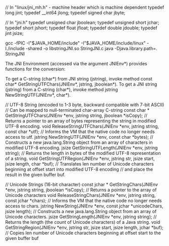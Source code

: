 // In "linux/jni_mh.h" - machine header which is machine dependent
typedef long            jint;
typedef __int64         jlong;
typedef signed char     jbyte;
 
// In "jni.h"
typedef unsigned char   jboolean;
typedef unsigned short  jchar;
typedef short           jshort;
typedef float           jfloat;
typedef double          jdouble;
typedef jint            jsize;


gcc -fPIC -I"$JAVA_HOME/include" -I"$JAVA_HOME/include/linux" -I./include -shared -o libstringJNI.so StringJNI.c
java -Djava.library.path=. StringJNI


The JNI Environment (accessed via the argument JNIEnv*) provides functions for the conversion:

To get a C-string (char*) from JNI string (jstring), invoke method const char* GetStringUTFChars(JNIEnv*, jstring, jboolean*).
To get a JNI string (jstring) from a C-string (char*), invoke method jstring NewStringUTF(JNIEnv*, char*).

// UTF-8 String (encoded to 1-3 byte, backward compatible with 7-bit ASCII)
// Can be mapped to null-terminated char-array C-string
const char * GetStringUTFChars(JNIEnv *env, jstring string, jboolean *isCopy);
   // Returns a pointer to an array of bytes representing the string in modified UTF-8 encoding.
void ReleaseStringUTFChars(JNIEnv *env, jstring string, const char *utf);
   // Informs the VM that the native code no longer needs access to utf.
jstring NewStringUTF(JNIEnv *env, const char *bytes);
   // Constructs a new java.lang.String object from an array of characters in modified UTF-8 encoding.
jsize GetStringUTFLength(JNIEnv *env, jstring string);
   // Returns the length in bytes of the modified UTF-8 representation of a string.
void GetStringUTFRegion(JNIEnv *env, jstring str, jsize start, jsize length, char *buf);
   // Translates len number of Unicode characters beginning at offset start into modified UTF-8 encoding 
   // and place the result in the given buffer buf.
  
// Unicode Strings (16-bit character)
const jchar * GetStringChars(JNIEnv *env, jstring string, jboolean *isCopy);
   // Returns a pointer to the array of Unicode characters
void ReleaseStringChars(JNIEnv *env, jstring string, const jchar *chars);
   // Informs the VM that the native code no longer needs access to chars.
jstring NewString(JNIEnv *env, const jchar *unicodeChars, jsize length);
   // Constructs a new java.lang.String object from an array of Unicode characters.
jsize GetStringLength(JNIEnv *env, jstring string);
   // Returns the length (the count of Unicode characters) of a Java string.
void GetStringRegion(JNIEnv *env, jstring str, jsize start, jsize length, jchar *buf);
   // Copies len number of Unicode characters beginning at offset start to the given buffer buf
